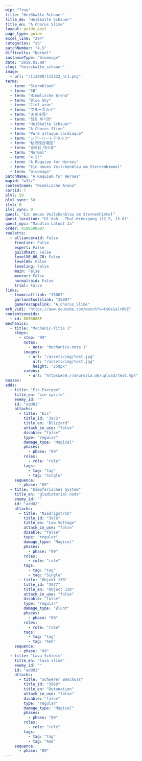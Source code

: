 ```yaml
---
wip: "True"
title: "Heißkalte Schauer"
title_de: "Heißkalte Schauer"
title_en: "A Chorus Slime"
layout: guide_post
page_type: guide
excel_line: "294"
categories: "sb"
patchNumber: "4.5"
difficulty: "Normal"
instanceType: "bluemage"
date: "2019.01.08"
slug: "heisskalte_schauer"
image:
  - url: "/112000/112332_hr1.png"
terms:
  - term: "Stormblood"
  - term: "SB"
  - term: "Himmlische Arena"
  - term: "Blue Sky"
  - term: "Ciel azur"
  - term: "ブルースカイ"
  - term: "天青斗场"
  - term: "청공 투기장"
  - term: "Heißkalte Schauer"
  - term: "A Chorus Slime"
  - term: "Pure attaque cardiaque"
  - term: "シアーハートアタック"
  - term: "粘液怪合唱团"
  - term: "슬라임 대소동"
  - term: "Normal"
  - term: "4.5!"
  - term: "A Requiem for Heroes"
  - term: "Ein neues Veilchenblau am Sternenhimmel"
  - term: "bluemage"
patchName: "A Requiem for Heroes"
mapid: "w1tz"
contentname: "Himmlische Arena"
sortid: 7
plvl: 50
plvl_sync: 50
ilvl: 0
ilvl_sync: 0
quest: "Ein neues Veilchenblau am Sternenhimmel"
quest_location: "Ul'dah - Thal-Kreuzgang (12.5, 13.0)"
quest_npc: "Maudlin Latool Ja"
order: 4500500007
rouletts:
  - allianceraid: False
    frontier: False
    expert: False
    guildhest: False
    level50_60_70: False
    level80: False
    leveling: False
    main: False
    mentor: False
    normalraid: False
    trial: False
links:
  - teamcraftlink: "35007"
    garlandtoolslink: "35007"
    gamerescapelink: "A_Chorus_Slime"
mrh_vid1: "https://www.youtube.com/watch?v=tsOe1alrKbE"
contentzoneids:
  - id: 800388BF
mechanics:
  - title: "Mechanic-Title 1"
    steps:
      - step: "09"
        notes:
          - note: "Mechanics-note 1"
        images:
          - url: "/assets/img/test.jpg"
            alt: "/assets/img/test.jpg"
            height: "250px"
        videos:
          - url: "https&#58;//akurosia.de/upload/test.mp4"
bosses:
adds:
  - title: "Eis-Exergon"
    title_en: "ice sprite"
    enemy_id: ""
    id: "add01"
    attacks:
      - title: "Eis"
        title_id: "3975"
        title_en: "Blizzard"
        attack_in_use: "false"
        disable: "false"
        type: "regular"
        damage_type: "Magical"
        phases:
          - phase: "09"
        roles:
          - role: "role"
        tags:
          - tag: "tag"
          - tag: "Single"
    sequence:
      - phase: "09"
  - title: "Kämpferisches System"
    title_en: "gladiatorial node"
    enemy_id: ""
    id: "add02"
    attacks:
      - title: "Niedrigstrom"
        title_id: "3976"
        title_en: "Low Voltage"
        attack_in_use: "false"
        disable: "false"
        type: "regular"
        damage_type: "Magical"
        phases:
          - phase: "09"
        roles:
          - role: "role"
        tags:
          - tag: "tag"
          - tag: "Single"
      - title: "Objekt 130"
        title_id: "3977"
        title_en: "Object 130"
        attack_in_use: "false"
        disable: "false"
        type: "regular"
        damage_type: "Blunt"
        phases:
          - phase: "09"
        roles:
          - role: "role"
        tags:
          - tag: "tag"
          - tag: "AoE"
    sequence:
      - phase: "09"
  - title: "Lava-Schleim"
    title_en: "lava slime"
    enemy_id: ""
    id: "add03"
    attacks:
      - title: "Schwerer Beschuss"
        title_id: "3968"
        title_en: "Detonation"
        attack_in_use: "false"
        disable: "false"
        type: "regular"
        damage_type: "Magical"
        phases:
          - phase: "09"
        roles:
          - role: "role"
        tags:
          - tag: "tag"
          - tag: "AoE"
    sequence:
      - phase: "09"
---
```

